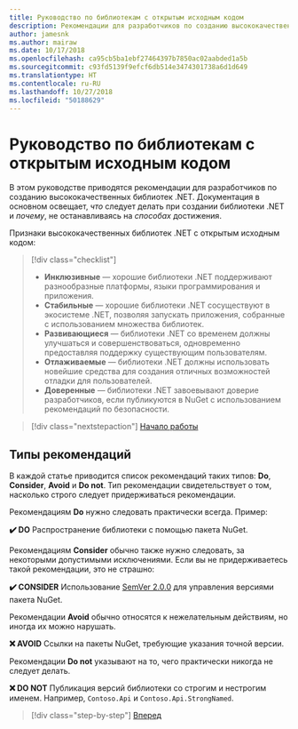 ```yaml
---
title: Руководство по библиотекам с открытым исходным кодом
description: Рекомендации для разработчиков по созданию высококачественных библиотек .NET.
author: jamesnk
ms.author: mairaw
ms.date: 10/17/2018
ms.openlocfilehash: ca95cb5ba1ebf27464397b7850ac02aabded1a5b
ms.sourcegitcommit: c93fd5139f9efcf6db514e3474301738a6d1d649
ms.translationtype: HT
ms.contentlocale: ru-RU
ms.lasthandoff: 10/27/2018
ms.locfileid: "50188629"
---
```

# <a name="open-source-library-guidance"></a>Руководство по библиотекам с открытым исходным кодом

В этом руководстве приводятся рекомендации для разработчиков по созданию высококачественных библиотек .NET. Документация в основном освещает, *что* следует делать при создании библиотеки .NET и *почему*, не останавливаясь на *способах* достижения.

Признаки высококачественных библиотек .NET с открытым исходным кодом:

> [!div class="checklist"]
> * **Инклюзивные** — хорошие библиотеки .NET поддерживают разнообразные платформы, языки программирования и приложения.
> * **Стабильные** — хорошие библиотеки .NET сосуществуют в экосистеме .NET, позволяя запускать приложения, собранные с использованием множества библиотек.
> * **Развивающиеся** — библиотеки .NET со временем должны улучшаться и совершенствоваться, одновременно предоставляя поддержку существующим пользователям.
> * **Отлаживаемые** — библиотеки .NET должны использовать новейшие средства для создания отличных возможностей отладки для пользователей.
> * **Доверенные** — библиотеки .NET завоевывают доверие разработчиков, если публикуются в NuGet с использованием рекомендаций по безопасности.

> [!div class="nextstepaction"]
> [Начало работы](./get-started.md)

## <a name="types-of-recommendations"></a>Типы рекомендаций

В каждой статье приводится список рекомендаций таких типов: **Do**, **Consider**, **Avoid** и **Do not**. Тип рекомендации свидетельствует о том, насколько строго следует придерживаться рекомендации.

Рекомендациям **Do** нужно следовать практически всегда. Пример:

**✔️ DO** Распространение библиотеки с помощью пакета NuGet.

Рекомендациям **Consider** обычно также нужно следовать, за некоторыми допустимыми исключениями. Если вы не придерживаетесь такой рекомендации, это не страшно:

**✔️ CONSIDER** Использование [SemVer 2.0.0](https://semver.org/) для управления версиями пакета NuGet.

Рекомендации **Avoid** обычно относятся к нежелательным действиям, но иногда их можно нарушать.

**❌ AVOID** Ссылки на пакеты NuGet, требующие указания точной версии.

Рекомендации **Do not** указывают на то, чего практически никогда не следует делать.

**❌ DO NOT** Публикация версий библиотеки со строгим и нестрогим именем. Например, `Contoso.Api` и `Contoso.Api.StrongNamed`.

>[!div class="step-by-step"]
[Вперед](./get-started.md)
